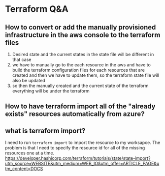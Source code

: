 # Terraform Q&A

## How to convert or add the manually provisioned infrastructure in the aws console to the terraform files
1. Desired state and the current states in the state file will be different in that case
2. we have to manually go to the each resource in the aws and have to build the terraform configuration files for each resources that are created and then we have to update them, so the terraform state file will also be updated
3. so then the manually created and the current state of the terraform everything will be under the terraform

## How to have terraform import all of the "already exists" resources automatically from azure?


## what is terraform import?
I need to run `terraform import` to import the resource to my worksapce. The problem is that I need to specify the resource id for all of the missing resources one at a time.
https://developer.hashicorp.com/terraform/tutorials/state/state-import?utm_source=WEBSITE&utm_medium=WEB_IO&utm_offer=ARTICLE_PAGE&utm_content=DOCS


